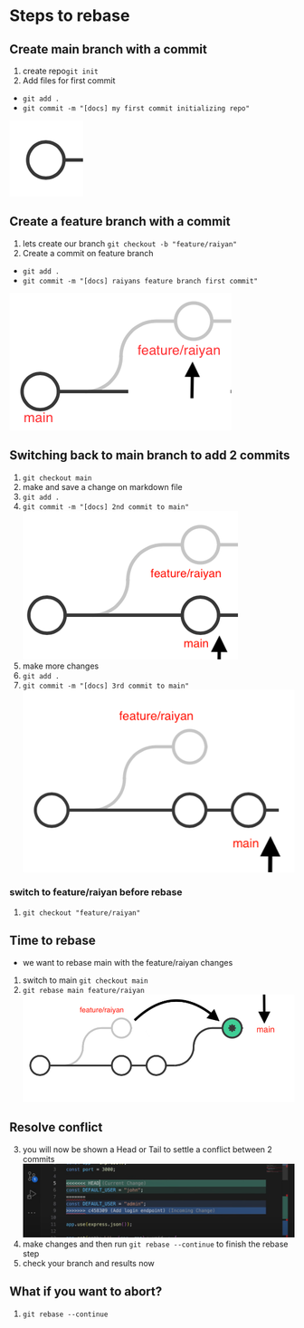 # Steps to rebase

## Create main branch with a commit
1. create repo`git init`
2. Add files for first commit  
- `git add .` 
- `git commit -m "[docs] my first commit initializing repo"`

 ![first commit](ss1.png)

## Create a feature branch with a commit 

1. lets create our branch `git checkout -b "feature/raiyan"`
2. Create a commit on feature branch 
- `git add .`
- `git commit -m "[docs] raiyans feature branch first commit"`

 ![first commit](ss2.png)

## Switching back to main branch to add 2 commits
1. `git checkout main`
2. make and save a change on markdown file
3. `git add .`
4. `git commit -m "[docs] 2nd commit to main"`
 ![first commit](ss3.png)
5. make more changes
6. `git add .`
7. `git commit -m "[docs] 3rd commit to main"`
![first commit](ss4.png)



### switch to feature/raiyan before rebase
1. `git checkout "feature/raiyan"`


## Time to rebase
- we want to rebase main with the feature/raiyan changes
1. switch to main `git checkout main`
2. `git rebase main feature/raiyan`
![first commit](ss5.png)

## Resolve conflict
3. you will now be shown a Head or Tail to settle a conflict between 2 commits 
![first commit](ss6.png)
4. make changes and then run `git rebase --continue` to finish the rebase step
5. check your branch and results now

## What if you want to abort?
1. `git rebase --continue`